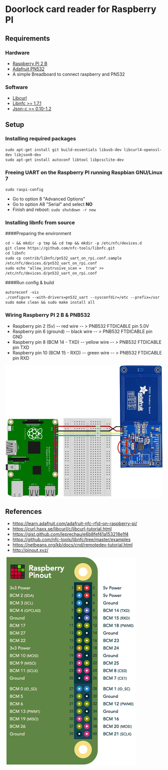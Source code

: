 # Doorlock card reader for Raspberry PI

## Requirements

### Hardware

- [Raspberry PI 2 B](https://www.raspberrypi.org/products/raspberry-pi-2-model-b/)
- [Adafruit PN532](https://www.adafruit.com/products/364)
- A simple Breadboard to connect raspberry and PN532


### Software

- [Libcurl](https://curl.haxx.se/libcurl/)
- [Libnfc >= 1.7.1](https://github.com/nfc-tools/libnfc) 
- [Json-c >= 0.10-1.2](https://github.com/json-c/json-c)


## Setup

### Installing required packages

	sudo apt-get install git build-essentials libusb-dev libcurl4-openssl-dev libjson0-dev
	sudo apt-get install autoconf libtool libpcsclite-dev


### Freeing UART on the Raspberry PI running Raspbian GNU/Linux 7

	sudo raspi-config
	
- Go to option 8 	"Advanced Options"
- Go to option A8 "Serial" and select **NO**
- Finish and reboot: `sudo shutdown -r now`	

### Installing libnfc from source

####Preparing the environment
	
	cd ~ && mkdir -p tmp && cd tmp && mkdir -p /etc/nfc/devices.d
	git clone https://github.com/nfc-tools/libnfc.git
	cd libnfc
	sudo cp contrib/libnfc/pn532_uart_on_rpi.conf.sample /etc/nfc/devices.d/pn532_uart_on_rpi.conf
	sudo echo "allow_instrusive_scan =  true" >> /etc/nfc/devices.d/pn532_uart_on_rpi.conf
	
####Run config & build
	
	autoreconf -vis
	./configure --with-drivers=pn532_uart --sysconfdir=/etc --prefix=/usr
	sudo make clean && sudo make install all


### Wiring Raspberry PI 2 B & PNB532

- Raspberry pin 2 (5v) -- red wire -- > PNB532 FTDICABLE pin 5.0V
- Raspberry pin 6 (ground) -- black wire -- > PNB532 FTDICABLE pin GND
- Raspberry pin 8 (BCM 14 - TXD) -- yellow wire -- > PNB532 FTDICABLE pin TXD
- Raspberry pin 10 (BCM 15 - RXD) -- green wire -- > PNB532 FTDICABLE pin RXD

![alt text](hw-wiring.png "Wiring raspberry PI 2 B & PNB532")



## References

- https://learn.adafruit.com/adafruit-nfc-rfid-on-raspberry-pi/
- https://curl.haxx.se/libcurl/c/libcurl-tutorial.html
- https://gist.github.com/leprechau/e6b8fef41a153218e1f4
- https://github.com/nfc-tools/libnfc/tree/master/examples
- https://netbeans.org/kb/docs/cnd/remotedev-tutorial.html
- http://pinout.xyz/

![alt text](pinout.png "Raspberry PI 2 B pinout")

